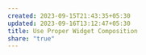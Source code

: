 ```yaml
---
created: 2023-09-15T21:43:35+05:30
updated: 2023-09-16T13:12:47+05:30
title: Use Proper Widget Composition
share: "true"
---
```

